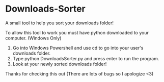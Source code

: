 # Downloads-Sorter
A small tool to help you sort your downloads folder!

To allow this tool to work you must have python downloaded to your computer.
(Windows Only)

1. Go into Windows Powershell and use cd to go into your user's downloads folder.
2. Type python DownloadsSorter.py and press enter to run the program.
3. Look at your newly sorted downloads folder!

Thanks for checking this out
(There are lots of bugs so I apologize <3)
